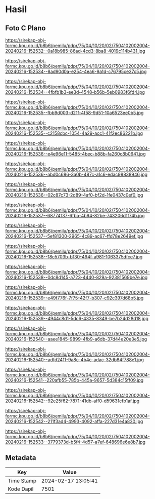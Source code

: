 # Hasil

## Foto C Plano

https://sirekap-obj-formc.kpu.go.id/b8b6/pemilu/pdpr/75/04/10/20/02/7504102002004-20240216-152532--0a18b985-86ad-4cd3-8ba8-4019c114b431.jpg

https://sirekap-obj-formc.kpu.go.id/b8b6/pemilu/pdpr/75/04/10/20/02/7504102002004-20240216-152534--8ad90d0a-e254-4ea6-9a1d-c76795ce37c5.jpg

https://sirekap-obj-formc.kpu.go.id/b8b6/pemilu/pdpr/75/04/10/20/02/7504102002004-20240216-152534--4fbfb1b3-ee3d-4548-b56b-5eb0983f6fd4.jpg

https://sirekap-obj-formc.kpu.go.id/b8b6/pemilu/pdpr/75/04/10/20/02/7504102002004-20240216-152535--fbb9d003-d21f-4f58-9d51-10a6523ee0b5.jpg

https://sirekap-obj-formc.kpu.go.id/b8b6/pemilu/pdpr/75/04/10/20/02/7504102002004-20240216-152535--c2158cbc-1054-4a29-acc1-41f2ec86221b.jpg

https://sirekap-obj-formc.kpu.go.id/b8b6/pemilu/pdpr/75/04/10/20/02/7504102002004-20240216-152536--e4e96e11-5485-4bec-b88b-fa260c8b0641.jpg

https://sirekap-obj-formc.kpu.go.id/b8b6/pemilu/pdpr/75/04/10/20/02/7504102002004-20240216-152536--abd0c686-3a0b-487c-a1c6-edac98838946.jpg

https://sirekap-obj-formc.kpu.go.id/b8b6/pemilu/pdpr/75/04/10/20/02/7504102002004-20240216-152536--02c87c73-2d89-4af0-bf2d-1fe0437c0ef0.jpg

https://sirekap-obj-formc.kpu.go.id/b8b6/pemilu/pdpr/75/04/10/20/02/7504102002004-20240216-152537--68774137-6fba-4b94-82be-743206d1f74b.jpg

https://sirekap-obj-formc.kpu.go.id/b8b6/pemilu/pdpr/75/04/10/20/02/7504102002004-20240216-152537--5ef81300-2965-4c89-ac67-ffd78e2649ef.jpg

https://sirekap-obj-formc.kpu.go.id/b8b6/pemilu/pdpr/75/04/10/20/02/7504102002004-20240216-152538--18c5703b-b130-494f-a981-1063375dfce7.jpg

https://sirekap-obj-formc.kpu.go.id/b8b6/pemilu/pdpr/75/04/10/20/02/7504102002004-20240216-152538--0dc8d145-a723-4440-829a-92381569be7e.jpg

https://sirekap-obj-formc.kpu.go.id/b8b6/pemilu/pdpr/75/04/10/20/02/7504102002004-20240216-152539--e49f776f-7f75-42f7-b307-c92c397d68b5.jpg

https://sirekap-obj-formc.kpu.go.id/b8b6/pemilu/pdpr/75/04/10/20/02/7504102002004-20240216-152539--4944c8d1-5dc6-4335-8349-be7b24d28d18.jpg

https://sirekap-obj-formc.kpu.go.id/b8b6/pemilu/pdpr/75/04/10/20/02/7504102002004-20240216-152540--aaee1845-9899-4fb9-a6db-37d44e20e3e5.jpg

https://sirekap-obj-formc.kpu.go.id/b8b6/pemilu/pdpr/75/04/10/20/02/7504102002004-20240216-152540--adfd2411-9a8c-4b4c-adac-32db84f788e1.jpg

https://sirekap-obj-formc.kpu.go.id/b8b6/pemilu/pdpr/75/04/10/20/02/7504102002004-20240216-152541--220afb55-785b-445a-9657-5d384c15ff09.jpg

https://sirekap-obj-formc.kpu.go.id/b8b6/pemilu/pdpr/75/04/10/20/02/7504102002004-20240216-152542--92e25f62-7871-41db-aff0-d59631cfb1af.jpg

https://sirekap-obj-formc.kpu.go.id/b8b6/pemilu/pdpr/75/04/10/20/02/7504102002004-20240216-152542--211f3ad4-4993-4092-affa-227d31e4a830.jpg

https://sirekap-obj-formc.kpu.go.id/b8b6/pemilu/pdpr/75/04/10/20/02/7504102002004-20240216-152533--3779373d-b5f4-4d57-a7ef-648696e6e8b7.jpg


## Metadata

| Key        | Value               |
| ---------- | ------------------- |
| Time Stamp | 2024-02-17 13:05:41 |
| Kode Dapil | 7501                |



